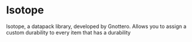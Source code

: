 # Isotope
Isotope, a datapack library, developed by Gnottero. Allows you to assign a custom durability to every item that has a durability

